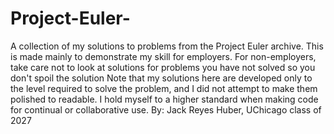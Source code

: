 # Project-Euler-
A collection of my solutions to problems from the Project Euler archive. This is made mainly to demonstrate my skill for employers. For non-employers, take care not to look at solutions for problems you have not solved so you don't spoil the solution
Note that my solutions here are developed only to the level required to solve the problem, and I did not attempt to make them polished to readable. I hold myself to a higher standard when making code for continual or collaborative use. 
By: Jack Reyes Huber, UChicago class of 2027
